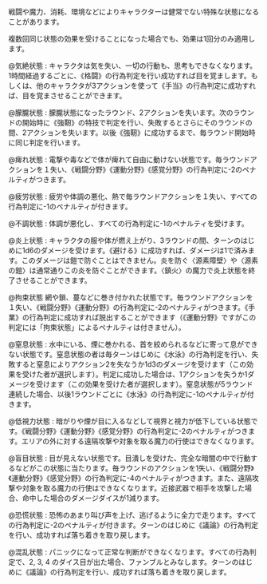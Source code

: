 戦闘や魔力、消耗、環境などによりキャラクターは健常でない特殊な状態になることがあります。

複数回同じ状態の効果を受けることになった場合でも、効果は1回分のみ適用します。

@気絶状態 : キャラクタは気を失い、一切の行動も、思考もできなくなります。1時間経過するごとに、《格闘》の行為判定を行い成功すれば目を覚まします。もしくは、他のキャラクタが3アクションを使って《手当》の行為判定に成功すれば、目を覚まさせることができます。

@朦朧状態 : 朦朧状態になったラウンド、2アクションを失います。次のラウンドの開始時に《強靭》の特技で判定を行い、失敗するとさらにそのラウンドの間、2アクションを失います。以後《強靭》に成功するまで、毎ラウンド開始時に同じ判定を行います。

@痺れ状態 : 電撃や毒などで体が痺れて自由に動けない状態です。毎ラウンドアクションを１失い、《戦闘分野》《運動分野》《感覚分野》の行為判定に-2のペナルティがつきます。

@疲労状態 : 疲労や体調の悪化、熱で毎ラウンドアクションを１失い、すべての行為判定に-1のペナルティが付きます。

@不調状態 : 体調が悪化し、すべての行為判定に-1のペナルティを受けます。

@炎上状態 : キャラクタの服や体が燃え上がり、3ラウンドの間、ターンのはじめに1d6のダメージを受けます。《避ける》に成功すれば、ダメージは1で済みます。このダメージは鎧で防ぐことはできません。炎を防ぐ〈源素障壁〉や〈源素の鎧〉は通常通りこの炎を防ぐことができます。〈鎮火〉の魔力で炎上状態を終了させることができます。

@拘束状態
網や鎖、蔓などに巻き付かれた状態です。毎ラウンドアクションを１失い、《戦闘分野》《運動分野》の行為判定に-2のペナルティがつきます。《手業》の行為判定に成功すれば脱出することができます（《運動分野》ですがこの判定には「拘束状態」によるペナルティは付きません）。

@窒息状態 : 水中にいる、煙に巻かれる、首を絞められるなどに寄って息ができない状態です。窒息状態の者は毎ターンはじめに《水泳》の行為判定を行い、失敗すると窒息によりアクション2を失なうか1d3のダメージを受けます（この効果を受けた者が選択します）。判定に成功した場合は、1アクションを失うか1ダメージを受けます（この効果を受けた者が選択します）。窒息状態が5ラウンド連続した場合、以後1ラウンドごとに《水泳》の行為判定に-1のペナルティが付きます。

@低視力状態 : 暗がりや煙が目に入るなどして視界と視力が低下している状態です。《戦闘分野》《運動分野》《感覚分野》の行為判定に-2のペナルティがつきます。エリアの外に対する遠隔攻撃や対象を取る魔力の行使はできなくなります。

@盲目状態 : 目が見えない状態です。目潰しを受けた、完全な暗闇の中で行動するなどがこの状態に当たります。毎ラウンドのアクションを1失い、《戦闘分野》《運動分野》《感覚分野》の行為判定に-4のペナルティがつきます。また、遠隔攻撃や対象を取る魔力の行使はできなくなります。近接武器で相手を攻撃した場合、命中した場合のダメージダイスが1減ります。

@恐慌状態 : 恐怖のあまり叫び声を上げ、逃げるように全力で走ります。すべての行為判定に-2のペナルティが付きます。ターンのはじめに《議論》の行為判定を行い、成功すれば落ち着きを取り戻します。

@混乱状態 : パニックになって正常な判断ができなくなります。すべての行為判定で、2, 3, 4 のダイス目が出た場合、ファンブルとみなします。ターンのはじめに《議論》の行為判定を行い、成功すれば落ち着きを取り戻します。
